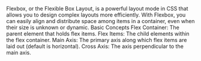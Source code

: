 Flexbox, or the Flexible Box Layout, is a powerful layout mode in CSS that allows you to design complex layouts more efficiently. With Flexbox, you can easily align and distribute space among items in a container, even when their size is unknown or dynamic.
Basic Concepts
Flex Container: The parent element that holds flex items.
Flex Items: The child elements within the flex container.
Main Axis: The primary axis along which flex items are laid out (default is horizontal).
Cross Axis: The axis perpendicular to the main axis.
